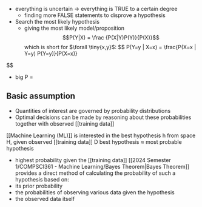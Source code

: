 - everything is uncertain $\rightarrow$ everything is TRUE to a certain degree
	- finding more FALSE statements to disprove a hypothesis
- Search the most likely hypothesis 
	- giving the most likely model/proposition
$$P(Y|X) = \frac {P(X|Y)P(Y)}{P(X)}$$
which is short for $\forall \tiny{x,y}$: 
$$
P(Y=y | X=x) = \frac{P(X=x | Y=y) P(Y=y)}{P(X=x)}

$$
- big P = 
## Basic assumption
- Quantities of interest are governed by probability distributions
- Optimal decisions can be made by reasoning about these probabilities together with observed [[training data]]

[[Machine Learning (ML)]] is interested in the best hypothesis h from space H, given observed [[training data]] D
best hypothesis $\approx$ most probable hypothesis
- highest probability given the [[training data]]
[[2024 Semester 1/COMPSCI361 - Machine Learning/Bayes Theorem|Bayes Theorem]] provides a direct method of calculating the probability of such a hypothesis based on:
- its prior probability
- the probabilities of observing various data given the hypothesis
- the observed data itself

